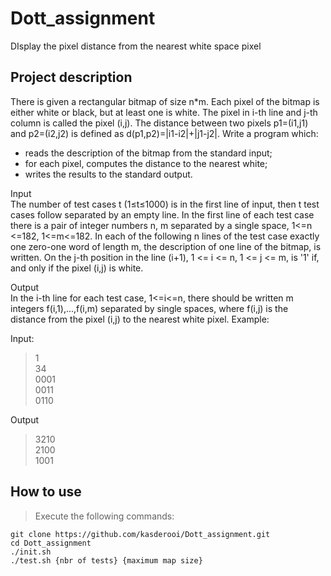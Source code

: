 # Dott_assignment
DIsplay the pixel distance from the nearest white space pixel

## Project description

There is given a rectangular bitmap of size n*m. Each pixel of the bitmap is either white or black, but at least one is white. The pixel in i-th line and j-th column is called the pixel (i,j). The distance between two pixels p1=(i1,j1) and p2=(i2,j2) is defined as d(p1,p2)=|i1-i2|+|j1-j2|. Write a program which:  
- reads the description of the bitmap from the standard input;
- for each pixel, computes the distance to the nearest white;
- writes the results to the standard output.
  
Input  
The number of test cases t (1≤t≤1000) is in the first line of input, then t test cases follow separated by an empty line. In the first line of each test case there is a pair of integer numbers n, m separated by a single space, 1<=n <=182, 1<=m<=182. In each of the following n lines of the test case exactly one zero-one word of length m, the description of one line of the bitmap, is written. On the j-th position in the line (i+1), 1 <= i <= n, 1 <= j <= m, is '1' if, and only if the pixel (i,j) is white.  
  
Output  
In the i-th line for each test case, 1<=i<=n, there should be written m integers f(i,1),...,f(i,m) separated by single spaces, where f(i,j) is the distance from the pixel (i,j) to the nearest white pixel. Example:  
  
Input:
> 1  
34  
0001  
0011  
0110  

Output
> 3210  
2100  
1001  

## How to use
> Execute the following commands:

```shell
git clone https://github.com/kasderooi/Dott_assignment.git
cd Dott_assignment
./init.sh
./test.sh {nbr of tests} {maximum map size}
```